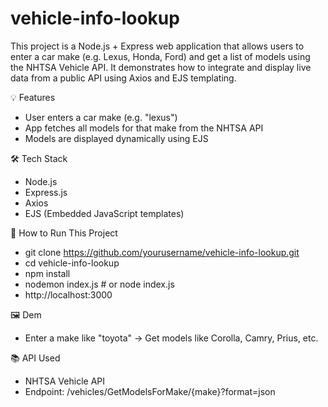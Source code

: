 # vehicle-info-lookup

This project is a Node.js + Express web application that allows users to enter a car make (e.g. Lexus, Honda, Ford) and get a list of models using the NHTSA Vehicle API. It demonstrates how to integrate and display live data from a public API using Axios and EJS templating.

💡 Features

- User enters a car make (e.g. "lexus")
- App fetches all models for that make from the NHTSA API
- Models are displayed dynamically using EJS


🛠 Tech Stack

- Node.js
- Express.js
- Axios
- EJS (Embedded JavaScript templates)


🚀 How to Run This Project

- git clone https://github.com/yourusername/vehicle-info-lookup.git
- cd vehicle-info-lookup
- npm install
- nodemon index.js # or node index.js
- http://localhost:3000

🖼 Dem

- Enter a make like "toyota" → Get models like Corolla, Camry, Prius, etc.

📚 API Used

- NHTSA Vehicle API
- Endpoint: /vehicles/GetModelsForMake/{make}?format=json
